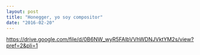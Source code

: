 ```yaml
---
layout: post
title: "Honegger, yo soy compositor"
date: "2016-02-20"
---
```

https://drive.google.com/file/d/0B6NW_wyR5FAlbVVhWDNJVktYM2s/view?pref=2&pli=1
